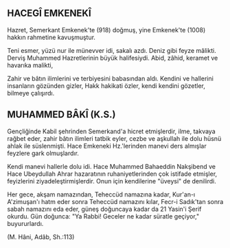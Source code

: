 ## HACEGÎ EMKENEKÎ

Hazret, Semerkant Emkenek'te (918) doğmuş, yine Emkenek'te (1008) hakkın rahmetine kavuşmuştur.

Teni esmer, yüzü nur ile münevver idi, sakalı azdı. Deniz gibi feyze mâlikti. Derviş Muhammed Hazretle­rinin büyük halifesiydi. Abid, zâhid, keramet ve havarıka malikti,

Zahir ve bâtın ilimlerini ve terbiyesini babasından aldı. Kendini ve hallerini insanların gözünden gizler, Hakk hakikati özler, kendi kendini gözetler, bilmeye çalışırdı.

## MUHAMMED BÂKÎ (K.S.)

Gençliğinde Kabil şehrinden Semerkand'a hicret et­mişlerdir, ilme, takvaya rağbet eder, zahir bâtın ilim­leri tatbik eyler, cezbe ve aşkullah ile dolu hüsnü ahlak ile süslenmişti. Hace Emkeneki Hz.'lerinden manevi ders almışlar feyzlere gark olmuşlardır.

Kendi manevi hallerle dolu idi. Hace Muhammed Bahaeddin Nakşibend ve Hace Ubeydullah Ahrar hazaratının ruhaniyetlerinden çok istifade etmişler, feyiz­lerini ziyadeleştirmişlerdir. Onun için kendilerine "üveysi" de denilirdi.

Her gece, akşam namazından, Teheccüd namazına kadar, Kur'an-ı A'zimuşan'ı hatm eder sonra Teheccüd namazını kılar, Fecr-i Sadık'tan sonra sabah namazını eda eder, güneş doğuncaya kadar da 21 Yasin'i Şerif okurdu. Gün doğunca: "Ya Rabbi! Geceler ne kadar süratle geçiyor," buyururlardı.

(M. Hâni, Adâb, Sh.:113)
